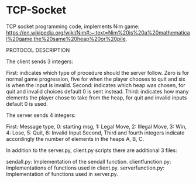 # TCP-Socket

TCP socket programming code, implements Nim game: https://en.wikipedia.org/wiki/Nim#:~:text=Nim%20is%20a%20mathematical%20game,the%20same%20heap%20or%20pile.

PROTOCOL DESCRIPTION

The client sends 3 integers:

  First: indicates which type of procedure should the server follow. Zero is for normal game progression,
  five for when the player chooses to quit and six is when the input is invalid.
  Second: indicates which heap was chosen, for quit and invalid choices default 0 is sent instead.
  Third: indicates how many elements the player chose to take from the heap, for quit and invalid inputs default 0 is used.
    
The server sends 4 integers:

  First: Message type, 0: starting msg, 1: Legal Move, 2: Illegal Move, 3: Win, 4: Lose, 5: Quit,
         6: Invalid Input
   Second, Third and fourth integers indicate accordingly the number of elements in the heaps A, B, C.
    
In addition to the server.py, client.py scripts there are additional 3 files:

  sendall.py: Implementation of the sendall function.
  clientfunction.py: Implementations of functions used in client.py.
  serverfunction.py: Implementation of functions used in server.py.
